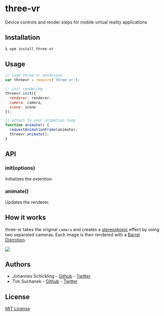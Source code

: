 three-vr
===========

Device controls and render steps for mobile virtual reality applications

## Installation

```sh
$ npm install three-vr
```

## Usage

```js
// load three-vr extension
var threevr = require('three-vr');

// init rendering
threevr.init({
  renderer: renderer,
  camera: camera,
  scene: scene
});

// attach to your animation loop
function animate() {
  requestAnimationFrame(animate);
  threevr.animate();
}
```

## API

### init(options)

Initializes the extention.

### animate()

Updates the renderer.

## How it works

three-vr takes the original `camera` and creates a [stereoskopic](http://en.wikipedia.org/wiki/Stereoscopy) effect by using two separated cameras. Each image is then rendered with a [Barrel Distrotion](http://en.wikipedia.org/wiki/Distortion_(optics)).

![](https://raw.githubusercontent.com/schickling/three-vr/master/doc/resources/render-pipeline.png)

## Authors

* Johannes Schickling - [Github](https://github.com/schickling) - [Twitter](https://twitter.com/_schickling)
* Tim Suchanek - [Github](https://github.com/timsuchanek) - [Twitter](https://twitter.com/timsuchanek)

## License

[MIT License](http://opensource.org/licenses/MIT)

